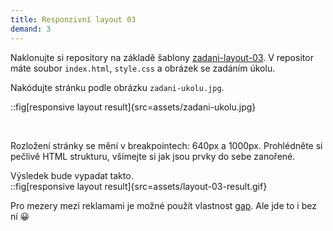 ```yaml
---
title: Responzivní layout 03
demand: 3
---
```


Naklonujte si repository na základě šablony [zadani-layout-03](https://github.com/Czechitas-podklady-WEB/zadani-layout-03).
V repositor máte soubor `index.html`, `style.css` a obrázek se zadáním úkolu.

Nakódujte stránku podle obrázku `zadani-ukolu.jpg`.

::fig[responsive layout result]{src=assets/zadani-ukolu.jpg}

<br/>

Rozložení stránky se mění v breakpointech: 640px a 1000px.
Prohlédněte si pečlivě HTML strukturu, všímejte si jak jsou prvky do sebe zanořené.

Výsledek bude vypadat takto.  
::fig[responsive layout result]{src=assets/layout-03-result.gif}

Pro mezery mezi reklamami je možné použít vlastnost [gap](https://coryrylan.com/blog/css-gap-space-with-flexbox). Ale jde to i bez ní 😀
